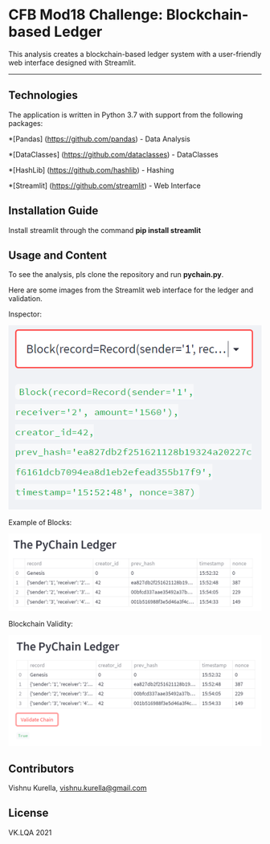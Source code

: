 # CFB Mod18 Challenge: Blockchain-based Ledger

This analysis creates a blockchain-based ledger system with a user-friendly web interface designed with Streamlit.  

---

## Technologies

The application is written in Python 3.7 with support from the following packages:  

*[Pandas] (https://github.com/pandas) - Data Analysis

*[DataClasses] (https://github.com/dataclasses) - DataClasses 

*[HashLib] (https://github.com/hashlib) - Hashing

*[Streamlit] (https://github.com/streamlit) - Web Interface


## Installation Guide

Install streamlit through the command **pip install streamlit**

## Usage and Content

To see the analysis, pls clone the repository and run **pychain.py**.  

Here are some images from the Streamlit web interface for the ledger and validation.

Inspector:

![BlockChain Inspector](Images/BlockChainInspector.PNG)

Example of Blocks: 

![PyChain Ledger](Images/PyChainLedger.PNG)

Blockchain Validity:

![Validation](Images/Validation.PNG)

## Contributors
Vishnu Kurella, vishnu.kurella@gmail.com

## License
VK.LQA 2021
